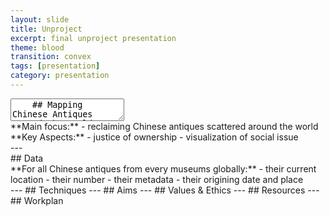 ```yaml
---
layout: slide
title: Unproject
excerpt: final unproject presentation
theme: blood
transition: convex
tags: [presentation]
category: presentation
---
```

<section data-markdown>
  <textarea data-template>
    ## Mapping Chinese Antiques Around the World
    ---
    <section><textarea data-template>## Scope</textarea></section>
    <section>
      <section>
        **Main focus:**
          - reclaiming Chinese antiques scattered around the world
      </section>
      <section> 
        **Key Aspects:**
          - justice of ownership
          - visualization of social issue
      </section>
    </section>
    ---
    <section>## Data</section>
    <section>
      <section>
        **For all Chinese antiques from every museums globally:**
        - their current location
        - their number
        - their metadata
        - their origining date and place
      </section>
    </section>
    ---
    ## Techniques
    ---
    ## Aims
    ---
    ## Values & Ethics
    ---
    ## Resources
    ---
    ## Workplan
  </textarea>
</section>
